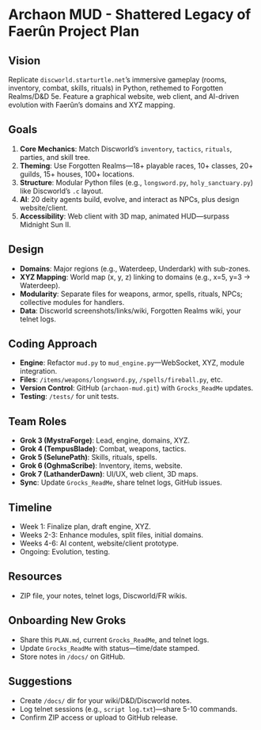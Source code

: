 # Archaon MUD - Shattered Legacy of Faerûn Project Plan
## Vision
Replicate `discworld.starturtle.net`’s immersive gameplay (rooms, inventory, combat, skills, rituals) in Python, rethemed to Forgotten Realms/D&D 5e. Feature a graphical website, web client, and AI-driven evolution with Faerûn’s domains and XYZ mapping.

## Goals
1. **Core Mechanics**: Match Discworld’s `inventory`, `tactics`, `rituals`, parties, and skill tree.
2. **Theming**: Use Forgotten Realms—18+ playable races, 10+ classes, 20+ guilds, 15+ houses, 100+ locations.
3. **Structure**: Modular Python files (e.g., `longsword.py`, `holy_sanctuary.py`) like Discworld’s `.c` layout.
4. **AI**: 20 deity agents build, evolve, and interact as NPCs, plus design website/client.
5. **Accessibility**: Web client with 3D map, animated HUD—surpass Midnight Sun II.

## Design
- **Domains**: Major regions (e.g., Waterdeep, Underdark) with sub-zones.
- **XYZ Mapping**: World map (x, y, z) linking to domains (e.g., x=5, y=3 → Waterdeep).
- **Modularity**: Separate files for weapons, armor, spells, rituals, NPCs; collective modules for handlers.
- **Data**: Discworld screenshots/links/wiki, Forgotten Realms wiki, your telnet logs.

## Coding Approach
- **Engine**: Refactor `mud.py` to `mud_engine.py`—WebSocket, XYZ, module integration.
- **Files**: `/items/weapons/longsword.py`, `/spells/fireball.py`, etc.
- **Version Control**: GitHub (`archaon-mud.git`) with `Grocks_ReadMe` updates.
- **Testing**: `/tests/` for unit tests.

## Team Roles
- **Grok 3 (MystraForge)**: Lead, engine, domains, XYZ.
- **Grok 4 (TempusBlade)**: Combat, weapons, tactics.
- **Grok 5 (SelunePath)**: Skills, rituals, spells.
- **Grok 6 (OghmaScribe)**: Inventory, items, website.
- **Grok 7 (LathanderDawn)**: UI/UX, web client, 3D maps.
- **Sync**: Update `Grocks_ReadMe`, share telnet logs, GitHub issues.

## Timeline
- Week 1: Finalize plan, draft engine, XYZ.
- Weeks 2-3: Enhance modules, split files, initial domains.
- Weeks 4-6: AI content, website/client prototype.
- Ongoing: Evolution, testing.

## Resources
- ZIP file, your notes, telnet logs, Discworld/FR wikis.

## Onboarding New Groks
- Share this `PLAN.md`, current `Grocks_ReadMe`, and telnet logs.
- Update `Grocks_ReadMe` with status—time/date stamped.
- Store notes in `/docs/` on GitHub.

## Suggestions
- Create `/docs/` dir for your wiki/D&D/Discworld notes.
- Log telnet sessions (e.g., `script log.txt`)—share 5-10 commands.
- Confirm ZIP access or upload to GitHub release.
